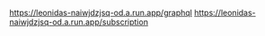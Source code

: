 https://leonidas-naiwjdzjsq-od.a.run.app/graphql
https://leonidas-naiwjdzjsq-od.a.run.app/subscription